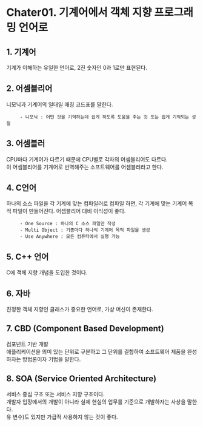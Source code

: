 # Chater01. 기계어에서 객체 지향 프로그래밍 언어로

## 1. 기계어
기계가 이해하는 유일한 언어로, 2진 숫자인 0과 1로만 표현된다.

## 2. 어셈블리어
니모닉과 기계어의 일대일 매칭 코드표를 말한다.
```
     - 니모닉 : 어떤 것을 기억하는데 쉽게 하도록 도움을 주는 것 또는 쉽게 기억되는 성질
``` 
## 3. 어셈블러
CPU마다 기계어가 다르기 때문에 CPU별로 각자의 어셈블리어도 다르다. 
<br>이 어셈블리어를 기계어로 번역해주는 소프트웨어를 어셈블러라고 한다. 

## 4. C언어
하나의 소스 파일을 각 기계에 맞는 컴파일러로 컴파일 하면, 각 기계에 맞는 기계어 목적 파일이 만들어진다. 어셈블리어 대비 이식성이 좋다. 
```
     - One Source : 하나의 C 소스 파일만 작성
     - Multi Object : 기종마다 하나씩 기계어 목적 파일을 생성
     - Use Anywhere : 모든 컴퓨터에서 실행 가능
``` 

## 5. C++ 언어
C에 객체 지향 개념을 도입한 것이다.

## 6. 자바
진정한 객체 지향인 클래스가 중요한 언어로, 가상 머신이 존재한다. 

## 7. CBD (Component Based Development)
컴포넌트 기반 개발
<br>애플리케이션을 의미 있는 단위로 구분하고 그 단위를 결합하여 소프트웨어 제품을 완성하자는 방법론이자 기법을 말한다.

## 8. SOA (Service Oriented Architecture)
서비스 중심 구조 또는 서비스 지향 구조이다.
<br>개발자 입장에서의 개발이 아니라 실제 현실의 업무를 기준으로 개발하자는 사상을 말한다.<br>
유 변수)도 있지만 가급적 사용하지 않는 것이 좋다.
